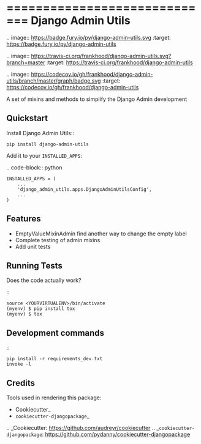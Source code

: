=============================
Django Admin Utils
=============================

.. image:: https://badge.fury.io/py/django-admin-utils.svg
    :target: https://badge.fury.io/py/django-admin-utils

.. image:: https://travis-ci.org/frankhood/django-admin-utils.svg?branch=master
    :target: https://travis-ci.org/frankhood/django-admin-utils

.. image:: https://codecov.io/gh/frankhood/django-admin-utils/branch/master/graph/badge.svg
    :target: https://codecov.io/gh/frankhood/django-admin-utils

A set of mixins and methods to simplify the Django Admin development

Quickstart
----------

Install Django Admin Utils::

    pip install django-admin-utils

Add it to your `INSTALLED_APPS`:

.. code-block:: python

    INSTALLED_APPS = (
        ...
        'django_admin_utils.apps.DjangoAdminUtilsConfig',
        ...
    )

Features
--------

* EmptyValueMixinAdmin find another way to change the empty label
* Complete testing of admin mixins
* Add unit tests

Running Tests
-------------

Does the code actually work?

::

    source <YOURVIRTUALENV>/bin/activate
    (myenv) $ pip install tox
    (myenv) $ tox


Development commands
---------------------

::

    pip install -r requirements_dev.txt
    invoke -l


Credits
-------

Tools used in rendering this package:

*  Cookiecutter_
*  `cookiecutter-djangopackage`_

.. _Cookiecutter: https://github.com/audreyr/cookiecutter
.. _`cookiecutter-djangopackage`: https://github.com/pydanny/cookiecutter-djangopackage
